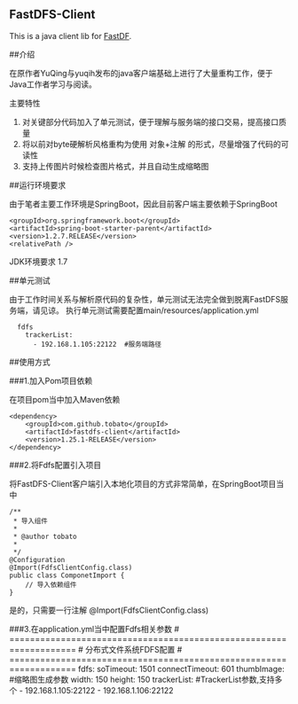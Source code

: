 FastDFS-Client
---

This is a java client lib for [FastDF](Shttps://github.com/happyfish100/fastdfs).

##介绍

在原作者YuQing与yuqih发布的java客户端基础上进行了大量重构工作，便于Java工作者学习与阅读。

主要特性

1. 对关键部分代码加入了单元测试，便于理解与服务端的接口交易，提高接口质量
2. 将以前对byte硬解析风格重构为使用 对象+注解 的形式，尽量增强了代码的可读性
3. 支持上传图片时候检查图片格式，并且自动生成缩略图

##运行环境要求

由于笔者主要工作环境是SpringBoot，因此目前客户端主要依赖于SpringBoot

    <groupId>org.springframework.boot</groupId>
    <artifactId>spring-boot-starter-parent</artifactId>
    <version>1.2.7.RELEASE</version>
    <relativePath />
    
JDK环境要求  1.7

##单元测试

由于工作时间关系与解析原代码的复杂性，单元测试无法完全做到脱离FastDFS服务端，请见谅。
执行单元测试需要配置main/resources/application.yml

      fdfs
        trackerList:
          - 192.168.1.105:22122  #服务端路径

##使用方式

###1.加入Pom项目依赖

在项目pom当中加入Maven依赖

    <dependency>
        <groupId>com.github.tobato</groupId>
        <artifactId>fastdfs-client</artifactId>
        <version>1.25.1-RELEASE</version>
    </dependency>


###2.将Fdfs配置引入项目

将FastDFS-Client客户端引入本地化项目的方式非常简单，在SpringBoot项目当中

    /**
     * 导入组件
     * 
     * @author tobato
     *
     */
    @Configuration
    @Import(FdfsClientConfig.class)
    public class ComponetImport {
        // 导入依赖组件
    }
    
是的，只需要一行注解 @Import(FdfsClientConfig.class)

###3.在application.yml当中配置Fdfs相关参数
    # ===================================================================
    # 分布式文件系统FDFS配置
    # ===================================================================
    fdfs:
      soTimeout: 1501
      connectTimeout: 601 
      thumbImage:             #缩略图生成参数
        width: 150
        height: 150
      trackerList:            #TrackerList参数,支持多个
        - 192.168.1.105:22122
        - 192.168.1.106:22122 



